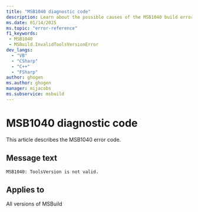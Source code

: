 ```yaml
---
title: "MSB1040 diagnostic code"
description: Learn about the possible causes of the MSB1040 build error, and get troubleshooting tips.
ms.date: 01/14/2025
ms.topic: "error-reference"
f1_keywords:
 - MSB1040
 - MSBuild.InvalidToolsVersionError
dev_langs:
  - "VB"
  - "CSharp"
  - "C++"
  - "FSharp"
author: ghogen
ms.author: ghogen
manager: mijacobs
ms.subservice: msbuild
---
```


# MSB1040 diagnostic code

<!-- :::ErrorDefinitionDescription::: -->
<!-- :::editable-content name="introDescription"::: -->
This article describes the MSB1040 error code.
<!-- :::editable-content-end::: -->

## Message text

`MSB1040: ToolsVersion is not valid.`

<!-- :::editable-content name="postOutputDescription"::: -->
<!--
{StrBegin="MSBUILD : error MSB1040: "}
      UE: This message does not need in-line parameters because the exception takes care of displaying the invalid arg.
      This error is shown when a user specifies an unknown toolversion, eg -toolsVersion:99
      LOCALIZATION: The prefix "MSBUILD : error MSBxxxx:" should not be localized.
-->
<!-- :::editable-content-end::: -->
<!-- :::ErrorDefinitionDescription-end::: -->

## Applies to

All versions of MSBuild
